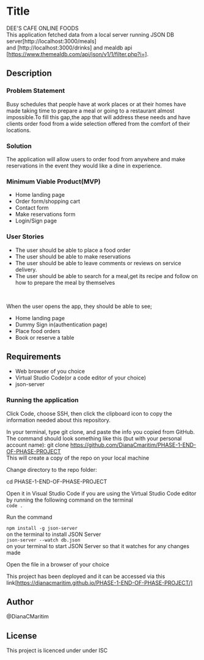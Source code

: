 # Title
DEE'S CAFE ONLINE FOODS<br>
This application fetched data from a local server running JSON DB server[http://localhost:3000/meals]<br>and
[http://localhost:3000/drinks] and mealdb api [https://www.themealdb.com/api/json/v1/1/filter.php?i=].

## Description
### Problem Statement<br>
Busy schedules that people have at work places or at their homes have made taking time to prepare a meal or going to a restaurant almost impossible.To fill this gap,the app that will address these needs and have clients order food from a wide selection offered from the comfort of their locations.

### Solution
The application will allow users to order food from anywhere and make reservations in the event they would like a dine in experience.

### Minimum Viable Product(MVP)
* Home landing page
* Order form/shopping cart
* Contact form
* Make reservations form
* Login/Sign page

### User Stories
* The user should be able to place a food order
* The user should be able to make reservations
* The user should be able to leave comments or reviews on service delivery.
* The user should be able to search for a meal,get its recipe and follow on how to prepare the meal by themselves


<br>

When the user opens the app, they should be able to see;
* Home landing page
* Dummy Sign in(authentication page)
* Place food orders
* Book or reserve a table



## Requirements

* Web browser of you choice
* Virtual Studio Code(or a code editor of your choice)
* json-server
### Running the application

Click Code, choose SSH, then click the clipboard icon to copy the information needed about this repository.

In your terminal, type git clone, and paste the info you copied from GitHub. The command should look something like this (but with your personal account name):
  git clone https://github.com/DianaCmaritim/PHASE-1-END-OF-PHASE-PROJECT
<br>
This will create a copy of the repo on your local machine

Change directory to the repo folder:

cd PHASE-1-END-OF-PHASE-PROJECT<br>

Open it in Visual Studio Code if you are using the Virtual Studio Code editor by running the following command on the terminal<br>
``code .``


Run the command<br>

``npm install -g json-server`` <br>on the terminal to install JSON Server<br>
``json-server --watch db.json``<br>on your terminal to start JSON Server so that it watches for any changes made

Open the file in a browser of your choice

This project has been deployed and it can be accessed via this link[https://dianacmaritim.github.io/PHASE-1-END-OF-PHASE-PROJECT/]

## Author
@DianaCMaritim

## License
This project is licenced under under ISC